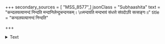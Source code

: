 +++
secondary_sources = [ "MSS_8577",]
jsonClass = "Subhaashita"
text = "कन्दलयत्यानन्दं निन्दति मन्दानिलेन्दुचन्दनकम्।  \nमन्दयति मन्दभावं संधत्ते संपदोऽपि सत्सङ्गः॥"
title = "कन्दलयत्यानन्दं निन्दति"

+++

<details><summary>Text</summary>

कन्दलयत्यानन्दं निन्दति मन्दानिलेन्दुचन्दनकम्।  
मन्दयति मन्दभावं संधत्ते संपदोऽपि सत्सङ्गः॥
</details>
